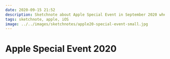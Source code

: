 ```yaml
---
date: 2020-09-15 21:52
description: Sketchnote about Apple Special Event in September 2020 where Apple presented new devices like watch S6, SE and iPad Air, iPad 8th gen and some services
tags: sketchnote, apple, iOS
image: ../../images/sketchnotes/apple20-special-event-small.jpg
---
```


# Apple Special Event 2020
